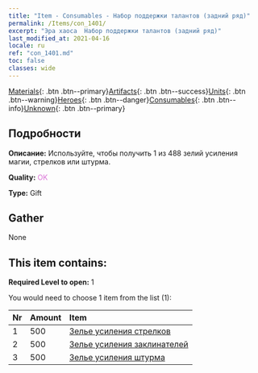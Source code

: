```yaml
---
title: "Item - Consumables - Набор поддержки талантов (задний ряд)"
permalink: /Items/con_1401/
excerpt: "Эра хаоса  Набор поддержки талантов (задний ряд)"
last_modified_at: 2021-04-16
locale: ru
ref: "con_1401.md"
toc: false
classes: wide
---
```

 [Materials](/ru/Items/){: .btn .btn--primary}[Artifacts](/ru/Items/Artifacts/){: .btn .btn--success}[Units](/ru/Items/Units/){: .btn .btn--warning}[Heroes](/ru/Items/Heroes/){: .btn .btn--danger}[Consumables](/ru/Items/Consumables/){: .btn .btn--info}[Unknown](/ru/Items/Unknown/){: .btn .btn--primary}

## Подробности
 **Описание:** Используйте, чтобы получить 1 из 488 зелий усиления магии, стрелков или штурма.

 **Quality:** <span style="color: #DA70D6">OK</span>

 **Type:** Gift

## Gather

  None

## This item contains:

 **Required Level to open:** 1

 You would need to choose 1 item from the list (1):

  | Nr | Amount |     Item    |
  |:---|:-------|:------------|
  | 1 | 500 | [Зелье усиления стрелков](/ru/Items/con_789/) |  | 
  | 2 | 500 | [Зелье усиления заклинателей](/ru/Items/con_790/) |  | 
  | 3 | 500 | [Зелье усиления штурма](/ru/Items/con_788/) |  | 
